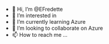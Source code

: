 - 👋 Hi, I’m @EFredette
- 👀 I’m interested in 
- 🌱 I’m currently learning Azure
- 💞️ I’m looking to collaborate on Azure
- 📫 How to reach me ...

<!---
EFredette/EFredette is a ✨ special ✨ repository because its `README.md` (this file) appears on your GitHub profile.
You can click the Preview link to take a look at your changes.
--->
